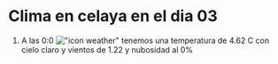 # Clima en celaya en el dia 03

1. A las 0:0 !["icon weather"](http://openweathermap.org/img/w/01n.png) tenemos una temperatura de 4.62 C con cielo claro y  vientos de 1.22 y nubosidad al 0%
